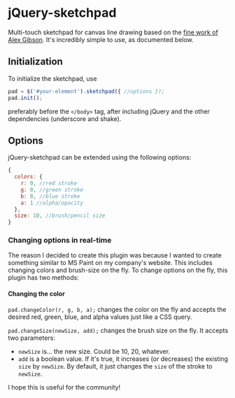 jQuery-sketchpad
===

Multi-touch sketchpad for canvas line drawing based on the [fine work of Alex Gibson](https://github.com/alexgibson/sketchpad). It's incredibly simple to use, as documented below.

## Initialization
To initialize the sketchpad, use 
```javascript
pad = $('#your-element').sketchpad({ //options });
pad.init();
```

preferably before the `</body>` tag, after including jQuery and the other dependencies (underscore and shake).

## Options
jQuery-sketchpad can be extended using the following options:

```javascript
{
  colors: {
    r: 0, //red stroke
    g: 0, //green stroke
    b: 0, //blue stroke
    a: 1 //alpha/opacity
  },
  size: 10, //brush/pencil size
}
```

### Changing options in real-time
The reason I decided to create this plugin was because I wanted to create something similar to MS Paint on my company's website. This includes changing colors and brush-size on the fly. To change options on the fly, this plugin has two methods:

#### Changing the color

`pad.changeColor(r, g, b, a);` changes the color on the fly and accepts the desired red, green, blue, and alpha values just like a CSS query.

`pad.changeSize(newSize, add);` changes the brush size on the fly. It accepts two parameters:

* `newSize` is... the new size. Could be 10, 20, whatever.
* `add` is a boolean value. If it's true, it increases (or decreases) the existing `size` by `newSize`. By default, it just changes the `size` of the stroke to `newSize`.

I hope this is useful for the community!